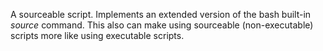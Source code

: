 A sourceable script.
Implements an extended version of the bash built-in *source* command.
This also can make using sourceable (non-executable) scripts more like using executable
scripts.
